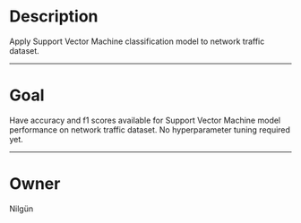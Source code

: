 # Description

Apply Support Vector Machine classification model to network traffic dataset.

---

# Goal

Have accuracy and f1 scores available for Support Vector Machine model performance
on network traffic dataset.  No hyperparameter tuning required yet.

---

# Owner
Nilgün
